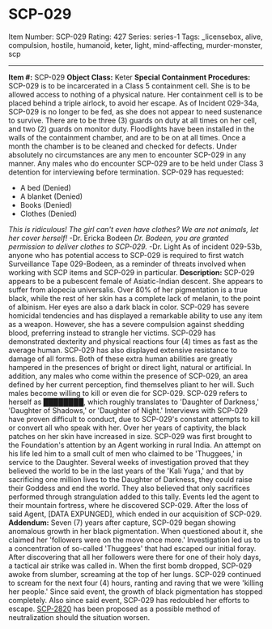 # SCP-029
Item Number: SCP-029
Rating: 427
Series: series-1
Tags: _licensebox, alive, compulsion, hostile, humanoid, keter, light, mind-affecting, murder-monster, scp

---

**Item #:** SCP-029
**Object Class:** Keter
**Special Containment Procedures:** SCP-029 is to be incarcerated in a Class 5 containment cell. She is to be allowed access to nothing of a physical nature. Her containment cell is to be placed behind a triple airlock, to avoid her escape. As of Incident 029-34a, SCP-029 is no longer to be fed, as she does not appear to need sustenance to survive. There are to be three (3) guards on duty at all times on her cell, and two (2) guards on monitor duty.
Floodlights have been installed in the walls of the containment chamber, and are to be on at all times. Once a month the chamber is to be cleaned and checked for defects.
Under absolutely no circumstances are any men to encounter SCP-029 in any manner. Any males who do encounter SCP-029 are to be held under Class 3 detention for interviewing before termination.
SCP-029 has requested:
  * A bed (Denied)
  * A blanket (Denied)
  * Books (Denied)
  * Clothes (Denied)

_This is ridiculous! The girl can't even have clothes? We are not animals, let her cover herself!_ -Dr. Ericka Bodeen
_Dr. Bodeen, you are granted permission to deliver clothes to SCP-029._ -Dr. Light
As of incident 029-53b, anyone who has potential access to SCP-029 is required to first watch Surveillance Tape 029-Bodeen, as a reminder of threats involved when working with SCP items and SCP-029 in particular.
**Description:** SCP-029 appears to be a pubescent female of Asiatic-Indian descent. She appears to suffer from alopecia universalis. Over 80% of her pigmentation is a true black, while the rest of her skin has a complete lack of melanin, to the point of albinism. Her eyes are also a dark black in color.
SCP-029 has severe homicidal tendencies and has displayed a remarkable ability to use any item as a weapon. However, she has a severe compulsion against shedding blood, preferring instead to strangle her victims. SCP-029 has demonstrated dexterity and physical reactions four (4) times as fast as the average human. SCP-029 has also displayed extensive resistance to damage of all forms. Both of these extra human abilities are greatly hampered in the presences of bright or direct light, natural or artificial. In addition, any males who come within the presence of SCP-029, an area defined by her current perception, find themselves pliant to her will. Such males become willing to kill or even die for SCP-029.
SCP-029 refers to herself as ████████, which roughly translates to 'Daughter of Darkness,' 'Daughter of Shadows,' or 'Daughter of Night.' Interviews with SCP-029 have proven difficult to conduct, due to SCP-029's constant attempts to kill or convert all who speak with her. Over her years of captivity, the black patches on her skin have increased in size.
SCP-029 was first brought to the Foundation's attention by an Agent working in rural India. An attempt on his life led him to a small cult of men who claimed to be 'Thuggees,' in service to the Daughter. Several weeks of investigation proved that they believed the world to be in the last years of the 'Kali Yuga,' and that by sacrificing one million lives to the Daughter of Darkness, they could raise their Goddess and end the world. They also believed that only sacrifices performed through strangulation added to this tally. Events led the agent to their mountain fortress, where he discovered SCP-029. After the loss of said Agent, [DATA EXPUNGED], which ended in our acquisition of SCP-029.
**Addendum:** Seven (7) years after capture, SCP-029 began showing anomalous growth in her black pigmentation. When questioned about it, she claimed her 'followers were on the move once more.' Investigation led us to a concentration of so-called 'Thuggees' that had escaped our initial foray. After discovering that all her followers were there for one of their holy days, a tactical air strike was called in. When the first bomb dropped, SCP-029 awoke from slumber, screaming at the top of her lungs. SCP-029 continued to scream for the next four (4) hours, ranting and raving that we were 'killing her people.' Since said event, the growth of black pigmentation has stopped completely. Also since said event, SCP-029 has redoubled her efforts to escape. [SCP-2820](/scp-2820) has been proposed as a possible method of neutralization should the situation worsen.